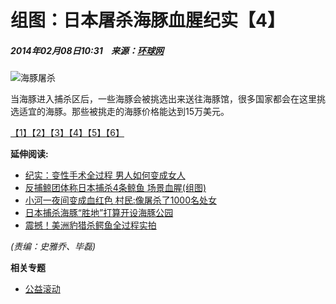 # 组图：日本屠杀海豚血腥纪实【4】

##### 2014年02月08日10:31    来源：[环球网](http://www.huanqiu.com/)

![海豚屠杀](http://www.people.com.cn/mediafile/pic/20140208/77/3111989473579232029.jpg)

当海豚进入捕杀区后，一些海豚会被挑选出来送往海豚馆，很多国家都会在这里挑选适宜的海豚。那些被挑走的海豚价格能达到15万美元。

[【1】](http://gongyi.people.com.cn/GB/151663/152548/24298699.html)[【2】](http://gongyi.people.com.cn/GB/151663/152548/24298699.html)[【3】](http://gongyi.people.com.cn/GB/151663/152548/24298699.html)[【4】](http://gongyi.people.com.cn/GB/151663/152548/24298699.html)[【5】](http://gongyi.people.com.cn/GB/151663/152548/24298699.html)[【6】](http://gongyi.people.com.cn/GB/151663/152548/24298699.html) 

**延伸阅读:**

- [纪实：变性手术全过程 男人如何变成女人](http://health.people.com.cn/n/2014/0407/c14739-24838534.html)
- [反捕鲸团体称日本捕杀4条鲸鱼 场景血腥(组图)](http://world.people.com.cn/n/2014/0106/c157278-24037786.html)
- [小河一夜间变成血红色 村民:像屠杀了1000名处女](http://scitech.people.com.cn/n/2013/1222/c1057-23911938.html)
- [日本捕杀海豚“胜地”打算开设海豚公园](http://world.people.com.cn/n/2013/1008/c157278-23116919.html)
- [震撼！美洲豹猎杀鳄鱼全过程实拍](http://scitech.people.com.cn/n/2013/0908/c1057-22843769.html)

_(责编：史雅乔、毕磊)_ 

**相关专题**

- [公益滚动](http://gongyi.people.com.cn/GB/151650/index.html)
<!-- tcd_original_link http://gongyi.people.com.cn/n/2014/0208/c152548-24298699-4.html -->
